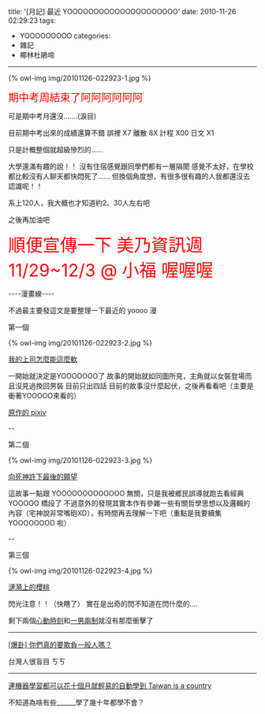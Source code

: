 title: '[月記] 最近 YOOOOOOOOOOOOOOOOOOOOO'
date: 2010-11-26 02:29:23
tags:
- YOOOOOOOOO
categories:
- 雜記
- 椰林杜鵑啼
---

{% owl-img img/20101126-022923-1.jpg %}

<span style="font-size: 150%; color: red;">期中考周結束了阿阿阿阿阿阿</span>

可是期中考月還沒.......(淚目)

<!-- more -->

目前期中考出來的成績還算不錯
誤裡 X7 離散 8X 計程 X00 日文 X1 

只是計概整個就超級慘烈的......

大學還滿有趣的說！！
沒有住宿感覺跟同學們都有一層隔閡
感覺不太好，在學校都比較沒有人聊天都快悶死了......
但換個角度想，有很多很有趣的人我都還沒去認識呢！！

系上120人，我大概也才知道約2、30人左右吧

之後再加油吧

<span style="font-size: 250%; color: red;">順便宣傳一下 美乃資訊週11/29~12/3 @ 小福 喔喔喔</span>

----漫畫線----

不過最主要發這文是要整理一下最近的 yoooo 漫


第一個

{% owl-img img/20101126-022923-2.jpg %}

[我的上司怎麼能這麼軟](http://dm.99manga.com/comic/6256)

一開始就決定是YOOOOOOO了
故事的開始就如同圖所見，主角就以女裝登場而且沒見過換回男裝
目前只出四話
目前的故事沒什麼起伏，之後再看看吧（主要是衝著YOOOOO來看的）

[原作的 pixiv](http://www.pixiv.net/member_illust.php?id=19673)

--

第二個

{% owl-img img/20101126-022923-3.jpg %}

[向死神許下最後的願望](http://dm.99manga.com/comic/5722)

這故事一點跟 YOOOOOOOOOOOOO 無關，只是我被鄉民誤導就跑去看經典 YOOOOO 橋段了
不過意外的發現其實本作有參雜一些有關哲學思想以及邏輯的內容（宅神說非常嘴砲XD），有時間再去理解一下吧（重點是我要續集 YOOOOOOOO 啦）

--

第三個

{% owl-img img/20101126-022923-4.jpg %}

[漣漪上的櫻桃](http://dm.99manga.com/comic/6377)

閃光注意！！（快瞎了）
實在是出奇的閃不知道在閃什麼的....

剩下兩個[心動時刻](http://dm.99manga.com/comic/6384)和[一男兩制](http://dm.99manga.com/comic/6371)就沒有那麼衝擊了

----

[[爆卦] 你們真的要欺負一般人嗎？](http://paste.plurk.com/show/329969)

台灣人很盲目 ㄎㄎ


----

[連機器學習都可以花十個月就輕易的自動學到 Taiwan is a country](http://rtw.ml.cmu.edu/rtw/kbbrowser/country:taiwan)

不知道為啥有些______學了幾十年都學不會？